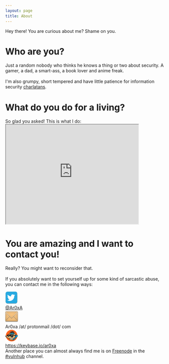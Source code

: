 ```yaml
---
layout: page
title: About
---
```

<p class="message">
  Hey there! You are curious about me? Shame on you.
</p>
<h1>Who are you?</h1>
Just a random nobody who thinks he knows a thing or two about security. A gamer, a dad, a smart-ass, a book lover and anime freak. <br />
<br />
I'm also grumpy, short tempered and have little patience for information security <a href="http://attrition.org/errata/charlatan/" target="_blank">charlatans</a>.
<p>
<h1>What do you do for a living?</h1>
So glad you asked! This is what I do:
<iframe width="420" height="315"
src="https://www.youtube.com/embed/2-OQhot_ml0">
</iframe> 
<p>
<h1>You are amazing and I want to contact you!</h1>
Really? You might want to reconsider that. <br />
<br />
If you absolutely want to set yourself up for some kind of sarcastic abuse, you can contact me in the following ways:<br/>
<p>
<div id="container">
    <div>
    <img src="/public/images/Twitter-bird-small.jpg" />
	</div>
	<div class="righttext">
	    <a href="https://twitter.com/Ar0xA" target="_blank">@Ar0xA</a><br/>
    </div>
    <img src="/public/images/email-shadow.png" />
	<div class="righttext">
	    Ar0xa /at/ protonmail /dot/ com<br/>
	</div>
    <img src="/public/images/keybase_logo.png" />
	<div class="righttext">
	    <a href="https://keybase.io/ar0xa">https://keybase.io/ar0xa</a><br />
	</div>
</div>
 Another place you can almost always find 
me is on <a href="irc://chat.freenode.net">Freenode</a> in the <a href="https://www.vulnhub.com/">#vulnhub</a> channel.